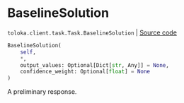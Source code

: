 # BaselineSolution
`toloka.client.task.Task.BaselineSolution` | [Source code](https://github.com/Toloka/toloka-kit/blob/v1.2.3/src/client/task.py#L83)

```python
BaselineSolution(
    self,
    *,
    output_values: Optional[Dict[str, Any]] = None,
    confidence_weight: Optional[float] = None
)
```

A preliminary response.

